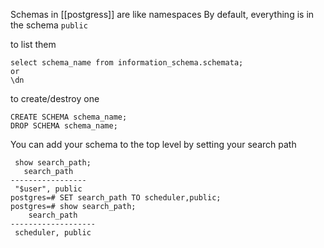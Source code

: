 Schemas in [[postgress]] are like namespaces
By default, everything is in the schema `public`

to list them
```
select schema_name from information_schema.schemata;
or
\dn
```
to create/destroy one
```
CREATE SCHEMA schema_name;
DROP SCHEMA schema_name;
```
You can add your schema to the top level by setting your search path
```
 show search_path;
   search_path   
-----------------
 "$user", public
postgres=# SET search_path TO scheduler,public;
postgres=# show search_path;
    search_path    
-------------------
 scheduler, public
